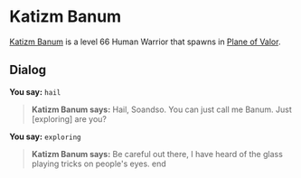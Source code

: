 # Katizm Banum



[Katizm Banum](/npc/208050) is a level 66 Human Warrior that spawns in [Plane of Valor](/zone/208).



## Dialog

**You say:** `hail`



>**Katizm Banum says:** Hail, Soandso. You can just call me Banum. Just [exploring] are you?

**You say:** `exploring`



>**Katizm Banum says:** Be careful out there, I have heard of the glass playing tricks on people's eyes.
end
